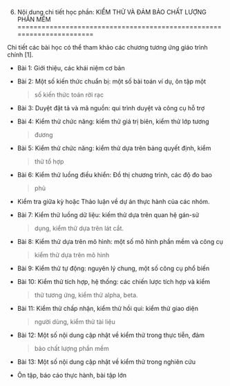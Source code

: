 6. Nội dung chi tiết học phần: KIỂM THỬ VÀ ĐẢM BẢO CHẤT LƯỢNG PHẦN MỀM
======================================================================

Chi tiết các bài học có thể tham khảo các chương tương ứng giáo trình
chính \[1\].

-   Bài 1: Giới thiệu, các khái niệm cơ bản

-   Bài 2: Một số kiến thức chuẩn bị: một số bài toán ví dụ, ôn tập một
    > số kiến thức toán rời rạc

-   Bài 3: Duyệt đặt tả và mã nguồn: qui trình duyệt và công cụ hỗ trợ

-   Bài 4: Kiểm thử chức năng: kiểm thử giá trị biên, kiểm thử lớp tương
    > đương

-   Bài 5: Kiểm thử chức năng: kiểm thử dựa trên bảng quyết định, kiểm
    > thử tổ hợp

-   Bài 6: Kiểm thử luồng điều khiển: Đồ thị chương trình, các độ đo bao
    > phủ

-   Kiểm tra giữa kỳ hoặc Thảo luận về dự án thực hành của các nhóm.

-   Bài 7: Kiểm thử luồng dữ liệu: kiếm thử dựa trên quan hệ gán-sử
    > dụng, kiểm thử dựa trên lát cắt.

-   Bài 8: Kiểm thử dựa trên mô hình: một số mô hình phần mềm và công cụ
    > kiểm thử dựa trên mô hình

-   Bài 9: Kiểm thử tự động: nguyên lý chung, một số công cụ phổ biến

-   Bài 10: Kiểm thử tích hợp, hệ thống: các chiến lược tích hợp và kiểm
    > thử tương ứng, kiểm thử alpha, beta.

-   Bài 11: Kiểm thử chấp nhận, kiểm thử hồi qui: kiểm thử giao diện
    > người dùng, kiểm thử tài liệu

-   Bài 12: Một số nội dung cập nhật về kiểm thử trong thực tiễn, đảm
    > bảo chất lượng phần mềm

-   Bài 13: Một số nội dung cập nhật về kiểm thử trong nghiên cứu

-   Ôn tập, báo cáo thực hành, bài tập lớn

